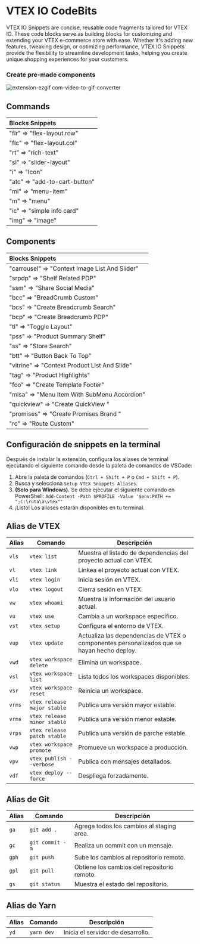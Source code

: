 # VTEX IO CodeBits

VTEX IO Snippets are concise, reusable code fragments tailored for VTEX IO. These code blocks serve as building blocks for customizing and extending your VTEX e-commerce store with ease. Whether it's adding new features, tweaking design, or optimizing performance, VTEX IO Snippets provide the flexibility to streamline development tasks, helping you create unique shopping experiences for your customers.

### Create pre-made components

![extension-ezgif com-video-to-gif-converter](https://github.com/xGinDev/vtex-snippets/assets/57797652/f5e295d9-456f-4f02-b98f-2fd9b65f9970)

## Commands

| Blocks Snippets               |
| :---------------------------- |
| "flr" => "flex-layout.row"    |
| "flc" => "flex-layout.col"    |
| "rt" => "rich-text"           |
| "sl" => "slider-layout"       |
| "i" => "Icon"                 |
| "atc" => "add-to-cart-button" |
| "mi" => "menu-item"           |
| "m" => "menu"                 |
| "ic" => "simple info card"    |
| "img" => "image"              |

## Components

| Blocks Snippets                                |
| :--------------------------------------------- |
| "carrousel" => "Context Image List And Slider" |
| "srpdp" => "Shelf Related PDP"                 |
| "ssm" => "Share Social Media"                  |
| "bcc" => "BreadCrumb Custom"                   |
| "bcs" => "Create Breadcrumb Search"            |
| "bcp" => "Create Breadcrumb PDP"               |
| "tl" => "Toggle Layout"                        |
| "pss" => "Product Summary Shelf"               |
| "ss" => "Store Search"                         |
| "btt" => "Button Back To Top"                  |
| "vitrine" => "Context Product List And Slide"  |
| "tag" => "Product Highlights"                  |
| "foo" => "Create Template Footer"              |
| "misa" => "Menu Item With SubMenu Accordion"   |
| "quickview" => "Create QuickView "             |
| "promises" => "Create Promises Brand "         |
| "rc" => "Route Custom"                         |


## Configuración de snippets en la terminal

Después de instalar la extensión, configura los aliases de terminal ejecutando el siguiente comando desde la paleta de comandos de VSCode:

1. Abre la paleta de comandos (`Ctrl + Shift + P` o `Cmd + Shift + P`).
2. Busca y selecciona `Setup VTEX Snippets Aliases`.
3. **(Solo para Windows).** Se debe ejecutar el siguiente comando en PowerShell: `Add-Content -Path $PROFILE -Value '$env:PATH += ";C:\ruta\a\vtex"'`
4. ¡Listo! Los aliases estarán disponibles en tu terminal.

## Alias de VTEX

| Alias | Comando                     | Descripción                                      |
|-------|-----------------------------|--------------------------------------------------|
| `vls`  | `vtex list`                 | Muestra el listado de dependencias del proyecto actual con VTEX.             |
| `vl`  | `vtex link`                 | Linkea el proyecto actual con VTEX.             |
| `vli` | `vtex login`                | Inicia sesión en VTEX.                          |
| `vlo` | `vtex logout`               | Cierra sesión en VTEX.                          |
| `vw`  | `vtex whoami`               | Muestra la información del usuario actual.      |
| `vu`  | `vtex use`                  | Cambia a un workspace específico.               |
| `vst` | `vtex setup`                | Configura el entorno de VTEX.                   |
| `vup` | `vtex update`               | Actualiza las dependencias de VTEX o componentes personalizados que se hayan hecho deploy.                       |
| `vwd` | `vtex workspace delete`     | Elimina un workspace.                           |
| `vsl` | `vtex workspace list`       | Lista todos los workspaces disponibles.         |
| `vsr` | `vtex workspace reset`      | Reinicia un workspace.                          |
| `vrms`| `vtex release major stable` | Publica una versión mayor estable.              |
| `vrms`| `vtex release minor stable` | Publica una versión menor estable.              |
| `vrps`| `vtex release patch stable` | Publica una versión de parche estable.          |
| `vwp` | `vtex workspace promote`    | Promueve un workspace a producción.             |
| `vpv` | `vtex publish --verbose`    | Publica con mensajes detallados.                |
| `vdf` | `vtex deploy --force`       | Despliega forzadamente.                         |

## Alias de Git

| Alias | Comando          | Descripción                                      |
|-------|------------------|--------------------------------------------------|
| `ga`  | `git add .`      | Agrega todos los cambios al staging area.        |
| `gc`  | `git commit -m`  | Realiza un commit con un mensaje.                |
| `gph` | `git push`       | Sube los cambios al repositorio remoto.          |
| `gpl` | `git pull`       | Obtiene los cambios del repositorio remoto.      |
| `gs`  | `git status`     | Muestra el estado del repositorio.               |

## Alias de Yarn

| Alias | Comando    | Descripción                                      |
|-------|------------|--------------------------------------------------|
| `yd`  | `yarn dev` | Inicia el servidor de desarrollo.                |